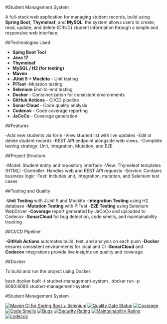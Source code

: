 #Student Management System

A full-stack web application for managing student records, build using **Spring Boot**, **Thymeleaf**, and **MySQL**. 
the system allows users to create, read, update, and delete (CRUD) student information through a simple and responsive web interface.

##Technologies Used

- **Sping Boot Tool**
- **Java 17**
- **Thymeleaf**
- **MySQL / H2 (for testing)**
- **Maven**
- **JUnit 5 + Mockito** - Unit testing
- **PITest** -Mutation testing
- **Selenium** End-to-end testing
- **Docker** - Containerization for consistent environments
- **GitHub Actions** - CI/CD pipeline
- **Sonar Cloud** - Code quality analysis
- **Codecov** - Code coverage reporting
- **JaCoCo** - Coverage generation

##Features

-Add new students via form
-View student list with live updates
-Edit or delete student records
-REST API endpoint alongside web views.
-Complete testing strategy: Unit, Integration, Mutation, and E2E

##Project Structure

-Model: Student entity and repository interface
-View: Thymeleaf templates (HTML)
-Controller: Handles web and REST API requests
-Service: Contains business logic
-Test: Includes unit, integration, mutation, and Selenium test cases

##Testing and Quality

-**Unit Testing** with JUnit 5 and Mockito
-**Integration Testing** using H2 database
-**Mutation Testing** with PITest
-**E2E Testing** using Selenium WebDriver
-**Coverage** report generated by JaCoCo and uploaded to Codecov
-**SonarCloud** for bug detection, code smells, and maintainability tracking

##CI/CD Pipeline

-**GitHub Actions** automates build, test, and analysis on each push
-**Docker** ensures consistent environments for local and CI
-**SonarCloud** and **Codecov** integrations provide live insights on quality and coverage

##Docker

To build and run the project using Docker:

bash
docker built -t studnet-management-system .
docker run -p 8080:8080 studnet-management-system

#Student Management System

[![Maven CI for Spring Boot + Selenium](https://github.com/Sowntharia/student-management-system/actions/workflows/maven.yml/badge.svg)](https://github.com/Sowntharia/student-management-system/actions/workflows/maven.yml) [![Quality Gate Status](https://sonarcloud.io/api/project_badges/measure?project=Sowntharia_student-management-system&metric=alert_status)](https://sonarcloud.io/dashboard?id=Sowntharia_student-management-system) [![Coverage](https://sonarcloud.io/api/project_badges/measure?project=Sowntharia_student-management-system&metric=coverage)](https://sonarcloud.io/dashboard?id=Sowntharia_student-management-system) [![Code Smells](https://sonarcloud.io/api/project_badges/measure?project=Sowntharia_student-management-system&metric=code_smells)](https://sonarcloud.io/dashboard?id=Sowntharia_student-management-system) [![Bugs](https://sonarcloud.io/api/project_badges/measure?project=Sowntharia_student-management-system&metric=bugs)](https://sonarcloud.io/dashboard?id=Sowntharia_student-management-system) [![Security Rating](https://sonarcloud.io/api/project_badges/measure?project=Sowntharia_student-management-system&metric=security_rating)](https://sonarcloud.io/dashboard?id=Sowntharia_student-management-system) [![Maintainability Rating](https://sonarcloud.io/api/project_badges/measure?project=Sowntharia_student-management-system&metric=sqale_rating)](https://sonarcloud.io/dashboard?id=Sowntharia_student-management-system) [![codecov](https://codecov.io/gh/Sowntharia/student-management-system/branch/main/graph/badge.svg)](https://codecov.io/gh/Sowntharia/student-management-system)














